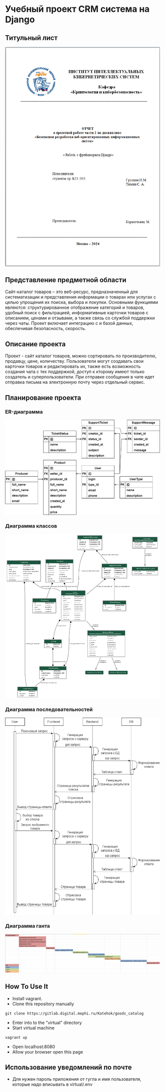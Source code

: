 # Учебный проект CRM система на Django

## Титульный лист
![Титульный лист](diargrams/png/title.png)

## Представление предметной области
Сайт-каталог товаров – это веб-ресурс, предназначенный для систематизации и представления информации о товарах или услугах с целью упрощения их поиска, выбора и покупки. Основными функциями являются: структурированное отображение категорий и товаров, удобный поиск с фильтрацией, информативные карточки товаров с описанием, ценами и отзывами, а также связь со службой поддержки через чаты. Проект включает интеграцию с и базой данных, обеспечивая безопасность, скорость.

## Описание проекта
Проект - сайт каталог товаров, можно сортировать по производителю, продавцу, цене, количеству.
Пользователи могут создавать свои карточки товаров и редактировать их, также есть возможность
создания чата с тех поддержкой, доступ к кторому имеют только создатель и суперпользователи.
При отправке сообщения в чате идет отправка письма на электронную почту через отдельный сервис.

## Планирование проекта
### ER-диаграмма
![](diargrams/png/ER.png)

### Диаграмма классов
![](diargrams/png/class.png)

### Диаграмма последовательностей
![](diargrams/png/sequence.png)

### Диаграмма ганта
![](diargrams/png/gant.png)

## How To Use It
- Install vagrant.
- Clone this repository manually
```
git clone https://gitlab.digital.mephi.ru/Katehok/goods_catalog
```
- Enter into to the "virtual" directory
- Start virtual machine
```
vagrant up
```
- Open localhost:8080
- Allow your browser open this page

## Использование уведомлений по почте
- Для нужен пароль приложения от гугла и имя пользователя, которые надо вписывать в virtual/.env
